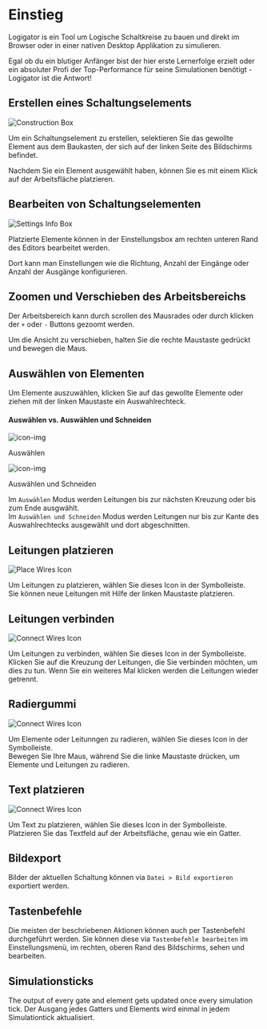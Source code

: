 # Einstieg

Logigator is ein Tool um Logische Schaltkreise zu bauen und direkt im Browser oder in einer nativen Desktop Applikation zu simulieren.

Egal ob du ein blutiger Anfänger bist der hier erste Lernerfolge erzielt oder ein absoluter Profi der Top-Performance für seine Simulationen benötigt - Logigator ist die Antwort!

## Erstellen eines Schaltungselements

<div class="rows">

![Construction Box](assets/help/construction-box.jpg)

<div class="margin-left">

Um ein Schaltungselement zu erstellen, selektieren Sie das gewollte Element aus dem Baukasten, der sich auf der linken Seite des Bildschirms befindet.
<br>

Nachdem Sie ein Element ausgewählt haben, können Sie es mit einem Klick auf der Arbeitsfläche platzieren.

</div>
</div>

## Bearbeiten von Schaltungselementen

<div class="rows">

![Settings Info Box](assets/help/settings-info-box.jpg)

<div class="margin-left">

Platzierte Elemente können in der Einstellungsbox am rechten unteren Rand des Editors bearbeitet werden.

Dort kann man Einstellungen wie die Richtung, Anzahl der Eingänge oder Anzahl der Ausgänge konfigurieren.

</div>
</div>

## Zoomen und Verschieben des Arbeitsbereichs

Der Arbeitsbereich kann durch scrollen des Mausrades oder durch klicken der `+` oder `-` Buttons gezoomt werden.

Um die Ansicht zu verschieben, halten Sie die rechte Maustaste gedrückt und bewegen die Maus.

## Auswählen von Elementen

Um Elemente auszuwählen, klicken Sie auf das gewollte Elemente oder ziehen mit der linken Maustaste ein Auswahlrechteck.

#### Auswählen vs. Auswählen und Schneiden

<div class="rows align-center margin-bottom">
	<img src="assets/icons/dark/selection1.svg" title="icon-img" />
	<p class="margin-left">Auswählen</p>
</div>
<div class="rows align-center margin-bottom">
	<img src="assets/icons/dark/selection_cut.svg" title="icon-img" />
	<p class="margin-left">Auswählen und Schneiden</p>
</div>

Im `Auswählen` Modus werden Leitungen bis zur nächsten Kreuzung oder bis zum Ende ausgwählt.<br>
Im `Auswählen und Schneiden` Modus werden Leitungen nur bis zur Kante des Auswahlrechtecks ausgewählt und dort abgeschnitten.

## Leitungen platzieren

<div class="rows align-center">

![Place Wires Icon](assets/icons/dark/connection.svg 'icon-img')

<div class="margin-left">
Um Leitungen zu platzieren, wählen Sie dieses Icon in der Symbolleiste.
</div>
</div>
Sie können neue Leitungen mit Hilfe der linken Maustaste platzieren.

## Leitungen verbinden

<div class="rows align-center">

![Connect Wires Icon](assets/icons/dark/connect_wire.svg 'icon-img')

<div class="margin-left">
Um Leitungen zu verbinden, wählen Sie dieses Icon in der Symbolleiste.
</div>
</div>
Klicken Sie auf die Kreuzung der Leitungen, die Sie verbinden möchten, um dies zu tun. Wenn Sie ein weiteres Mal klicken werden die Leitungen wieder getrennt.

## Radiergummi

<div class="rows align-center">

![Connect Wires Icon](assets/icons/dark/eraser.svg 'icon-img')

<div class="margin-left">
Um Elemente oder Leitunngen zu radieren, wählen Sie dieses Icon in der Symbolleiste.
</div>
</div>
Bewegen Sie Ihre Maus, während Sie die linke Maustaste drücken, um Elemente und Leitungen zu radieren.

## Text platzieren

<div class="rows align-center">

![Connect Wires Icon](assets/icons/dark/text.svg 'icon-img')

<div class="margin-left">
Um Text zu platzieren, wählen Sie dieses Icon in der Symbolleiste.
</div>
</div>
Platzieren Sie das Textfeld auf der Arbeitsfläche, genau wie ein Gatter.

## Bildexport

Bilder der aktuellen Schaltung können via `Datei > Bild exportieren` exportiert werden.

## Tastenbefehle

Die meisten der beschriebenen Aktionen können auch per Tastenbefehl durchgeführt werden. Sie können diese via `Tastenbefehle bearbeiten` im Einstellungsmenü, im rechten, oberen Rand des Bildschirms, sehen und bearbeiten.

## Simulationsticks

The output of every gate and element gets updated once every simulation tick.
Der Ausgang jedes Gatters und Elements wird einmal in jedem Simulationtick aktualisiert.
